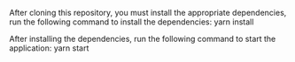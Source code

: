 After cloning this repository, you must install the appropriate dependencies, run the following command to install the dependencies:
  yarn install

After installing the dependencies, run the following command to start the application:
  yarn start